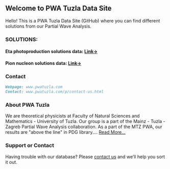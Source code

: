 ## Welcome to PWA Tuzla Data Site

Hello! This is a PWA Tuzla Data Site (GitHub) where you can find different solutions from our Partial Wave Analysis.

### SOLUTIONS:
#### Eta photoproduction solutions data: [Link->](https://github.com/PWATuzla/pwatuzla.github.io/tree/master/EtaN)
#### Pion nucleon solutions data: [Link->](https://github.com/PWATuzla/pwatuzla.github.io)

### Contact

```markdown
Webpage: www.pwatuzla.com
Contact: www.pwatuzla.com/p/contact-us.html

```
### About PWA Tuzla
We are theoretical physicists at Faculty of Natural Sciences and Mathematics - University of Tuzla. Our group is a part of the Mainz - Tuzla - Zagreb Partial Wave Analysis collaboration. As a part of the MTZ PWA, our results are "above the line" in PDG library.... [Read More...](http://www.pwatuzla.com/p/mtz-collab.html)

### Support or Contact

Having trouble with our database? Please [contact us](mailto:rifat.omerovic@untz.ba) and we’ll help you sort it out.
